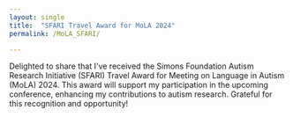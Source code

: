 ```yaml
---
layout: single
title:  "SFARI Travel Award for MoLA 2024"
permalink: /MoLA_SFARI/

---
```


Delighted to share that I've received the Simons Foundation Autism Research Initiative (SFARI) Travel Award for Meeting on Language in Autism (MoLA) 2024. This award will support my participation in the upcoming conference, enhancing my contributions to autism research. Grateful for this recognition and opportunity!



